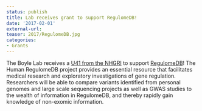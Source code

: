 ```yaml
---
status: publish
title: Lab receives grant to support RegulomeDB!
date: '2017-02-01'
external-url:
teaser: 2017/RegulomeDB.jpg
categories:
- Grants
---
```


The Boyle Lab receives a <a href="https://projectreporter.nih.gov/project_info_description.cfm?aid=9209087&icde=32913408">U41 from the NHGRI</a> to support <a href="http://www.regulomedb.org/">RegulomeDB</a>! The Human RegulomeDB project provides an essential resource that facilitates medical research and exploratory investigations of gene regulation. Researchers will be able to compare variants identified from personal genomes and large scale sequencing projects as well as GWAS studies to the wealth of information in RegulomeDB, and thereby rapidly gain knowledge of non-exomic information.
